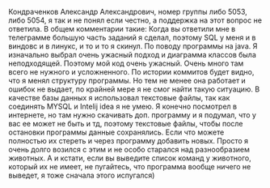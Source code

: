 Кондраченков Александр Александрович, номер группы либо 5053, либо 5054, я так и не понял если честно, а поддержка на этот вопрос не ответила.
В общем комментарии такие: Когда вы ответили мне в телеграмме большую часть заданий я сделал, поэтому SQL у меня и в виндовс и в линукс, и то и то я скинул.
По поводу программы на java. Я изначально выбрал очень ужасный подход и диаграмма классов была неподходящей. Поэтому мой код очень ужасный. Очень много там 
всего не нужного и усложненного. По истории коммитов будет видно, что я менял структуру программы. Но тем не менее она работает и ошибок не выдает, по крайней мере
я не смог найти такую ситуацию. В качестве базы данных я использовал текстовые файлы, так как соединять MYSQL и Intelij idea я не умею. Я конечно посмотрел в
интернете, но там нужно скачивать доп. программу и я подумал, что у вас ее может не быть и тд, поэтому текстовые файлы, чтобы после остановки программы 
данные сохранялись. Если что можете полностью их стереть и через программу добавить новых. Просто я очень долго возился с этим и не особо старался над
разнообразием животных. А и кстати, если вы выведите список команд у животного, который их не имеет, не пугайтесь, что программа вообще ничего не выведет, я тоже
сначала этого испугался)

